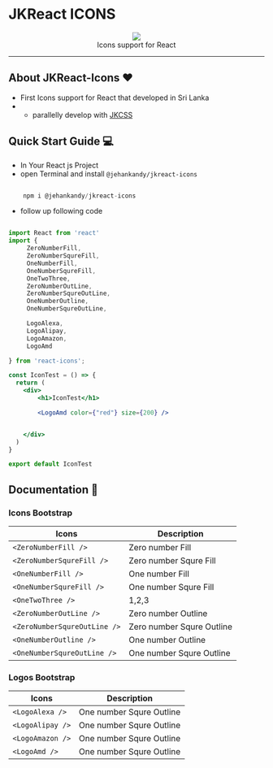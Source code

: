 # JKReact ICONS

<p align="center">
  <img src="https://avatars.githubusercontent.com/u/168010528?s=200&v=4" /><br>
  Icons support for React
</p>

<hr>

## About JKReact-Icons :heart:

- First Icons support for React that developed in Sri Lanka
- - parallelly develop with [JKCSS](https://github.com/JKCSS-CSS-Framework) 

## Quick Start Guide :computer:

- In Your React js Project
- open Terminal and install `@jehankandy/jkreact-icons`

``` js

    npm i @jehankandy/jkreact-icons

``` 

- follow up following code

``` jsx

import React from 'react'
import {
     ZeroNumberFill,
     ZeroNumberSqureFill,
     OneNumberFill,
     OneNumberSqureFill,
     OneTwoThree,
     ZeroNumberOutLine, 
     ZeroNumberSqureOutLine,
     OneNumberOutline,
     OneNumberSqureOutLine,

     LogoAlexa,
     LogoAlipay,
     LogoAmazon,
     LogoAmd

} from 'react-icons';

const IconTest = () => {
  return (
    <div>
        <h1>IconTest</h1>

        <LogoAmd color={"red"} size={200} />


    </div>
  )
}

export default IconTest

```

## Documentation :notebook:

### Icons Bootstrap

| Icons | Description |
|--------|--------|
| `<ZeroNumberFill />` | Zero number Fill |
| `<ZeroNumberSqureFill />` | Zero number Squre Fill |
| `<OneNumberFill />` | One number Fill |
| `<OneNumberSqureFill />` | One number Squre Fill |
| `<OneTwoThree />` | 1,2,3 |
| `<ZeroNumberOutLine />` | Zero number Outline |
| `<ZeroNumberSqureOutLine />` | Zero number Squre Outline |
| `<OneNumberOutline />` | One number Outline |
| `<OneNumberSqureOutLine />` | One number Squre Outline |


### Logos Bootstrap

| Icons | Description |
|--------|--------|
| `<LogoAlexa />` | One number Squre Outline |
| `<LogoAlipay />` | One number Squre Outline |
| `<LogoAmazon />` | One number Squre Outline |
| `<LogoAmd />` | One number Squre Outline |

